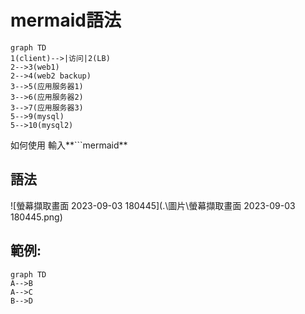 # mermaid語法

```mermaid
graph TD
1(client)-->|访问|2(LB)
2-->3(web1)
2-->4(web2 backup)
3-->5(应用服务器1)
3-->6(应用服务器2)
3-->7(应用服务器3)
5-->9(mysql)
5-->10(mysql2)
```

如何使用 輸入**```mermaid**   

## 語法

![螢幕擷取畫面 2023-09-03 180445](.\圖片\螢幕擷取畫面 2023-09-03 180445.png)

## 範例:



```mermaid
graph TD
A-->B
A-->C
B-->D
```

